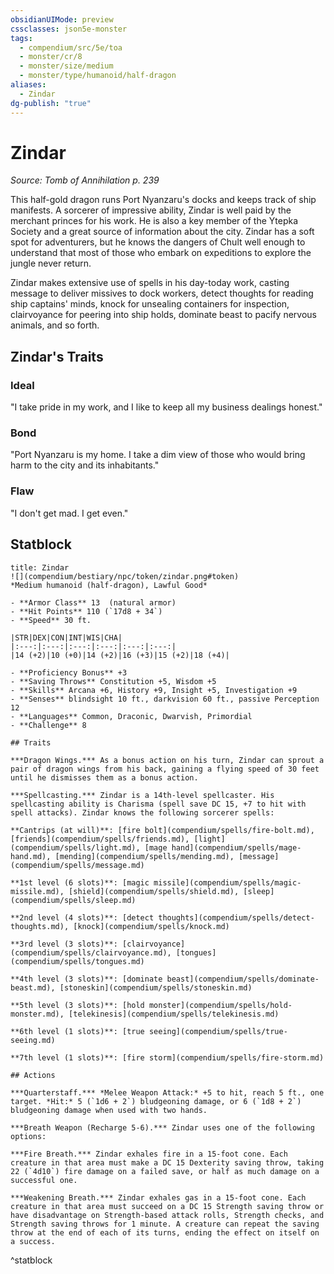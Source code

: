 ```yaml
---
obsidianUIMode: preview
cssclasses: json5e-monster
tags:
  - compendium/src/5e/toa
  - monster/cr/8
  - monster/size/medium
  - monster/type/humanoid/half-dragon
aliases:
  - Zindar
dg-publish: "true"
---
```

# Zindar
*Source: Tomb of Annihilation p. 239*  

This half-gold dragon runs Port Nyanzaru's docks and keeps track of ship manifests. A sorcerer of impressive ability, Zindar is well paid by the merchant princes for his work. He is also a key member of the Ytepka Society and a great source of information about the city. Zindar has a soft spot for adventurers, but he knows the dangers of Chult well enough to understand that most of those who embark on expeditions to explore the jungle never return.

Zindar makes extensive use of spells in his day-today work, casting message to deliver missives to dock workers, detect thoughts for reading ship captains' minds, knock for unsealing containers for inspection, clairvoyance for peering into ship holds, dominate beast to pacify nervous animals, and so forth.

## Zindar's Traits

### Ideal

"I take pride in my work, and I like to keep all my business dealings honest."

### Bond

"Port Nyanzaru is my home. I take a dim view of those who would bring harm to the city and its inhabitants."

### Flaw

"I don't get mad. I get even."

## Statblock

```ad-statblock
title: Zindar
![](compendium/bestiary/npc/token/zindar.png#token)
*Medium humanoid (half-dragon), Lawful Good*

- **Armor Class** 13  (natural armor)
- **Hit Points** 110 (`17d8 + 34`)
- **Speed** 30 ft.

|STR|DEX|CON|INT|WIS|CHA|
|:---:|:---:|:---:|:---:|:---:|:---:|
|14 (+2)|10 (+0)|14 (+2)|16 (+3)|15 (+2)|18 (+4)|

- **Proficiency Bonus** +3
- **Saving Throws** Constitution +5, Wisdom +5
- **Skills** Arcana +6, History +9, Insight +5, Investigation +9
- **Senses** blindsight 10 ft., darkvision 60 ft., passive Perception 12
- **Languages** Common, Draconic, Dwarvish, Primordial
- **Challenge** 8

## Traits

***Dragon Wings.*** As a bonus action on his turn, Zindar can sprout a pair of dragon wings from his back, gaining a flying speed of 30 feet until he dismisses them as a bonus action.

***Spellcasting.*** Zindar is a 14th-level spellcaster. His spellcasting ability is Charisma (spell save DC 15, +7 to hit with spell attacks). Zindar knows the following sorcerer spells:

**Cantrips (at will)**: [fire bolt](compendium/spells/fire-bolt.md), [friends](compendium/spells/friends.md), [light](compendium/spells/light.md), [mage hand](compendium/spells/mage-hand.md), [mending](compendium/spells/mending.md), [message](compendium/spells/message.md)

**1st level (6 slots)**: [magic missile](compendium/spells/magic-missile.md), [shield](compendium/spells/shield.md), [sleep](compendium/spells/sleep.md)

**2nd level (4 slots)**: [detect thoughts](compendium/spells/detect-thoughts.md), [knock](compendium/spells/knock.md)

**3rd level (3 slots)**: [clairvoyance](compendium/spells/clairvoyance.md), [tongues](compendium/spells/tongues.md)

**4th level (3 slots)**: [dominate beast](compendium/spells/dominate-beast.md), [stoneskin](compendium/spells/stoneskin.md)

**5th level (3 slots)**: [hold monster](compendium/spells/hold-monster.md), [telekinesis](compendium/spells/telekinesis.md)

**6th level (1 slots)**: [true seeing](compendium/spells/true-seeing.md)

**7th level (1 slots)**: [fire storm](compendium/spells/fire-storm.md)

## Actions

***Quarterstaff.*** *Melee Weapon Attack:* +5 to hit, reach 5 ft., one target. *Hit:* 5 (`1d6 + 2`) bludgeoning damage, or 6 (`1d8 + 2`) bludgeoning damage when used with two hands.

***Breath Weapon (Recharge 5-6).*** Zindar uses one of the following options:

***Fire Breath.*** Zindar exhales fire in a 15-foot cone. Each creature in that area must make a DC 15 Dexterity saving throw, taking 22 (`4d10`) fire damage on a failed save, or half as much damage on a successful one.

***Weakening Breath.*** Zindar exhales gas in a 15-foot cone. Each creature in that area must succeed on a DC 15 Strength saving throw or have disadvantage on Strength-based attack rolls, Strength checks, and Strength saving throws for 1 minute. A creature can repeat the saving throw at the end of each of its turns, ending the effect on itself on a success.
```
^statblock